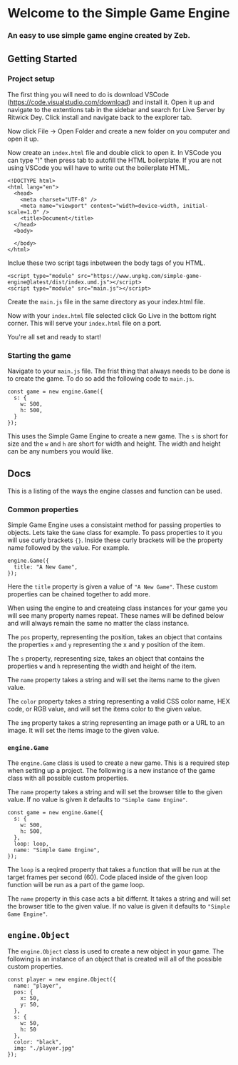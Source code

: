 # Welcome to the Simple Game Engine
### An easy to use simple game engine created by Zeb.

## Getting Started

### Project setup

The first thing you will need to do is download VSCode (https://code.visualstudio.com/download) and install it. Open it up and navigate to the extentions tab in the sidebar and search for Live Server by Ritwick Dey. Click install and navigate back to the explorer tab. 

Now click File -> Open Folder and create a new folder on you computer and open it up. 

Now create an ```index.html``` file and double click to open it. In VSCode you can type "!" then press tab to autofill the HTML boilerplate. If you are not using VSCode you will have to write out the boilerplate HTML.

```
<!DOCTYPE html>
<html lang="en">
  <head>
    <meta charset="UTF-8" />
    <meta name="viewport" content="width=device-width, initial-scale=1.0" />
    <title>Document</title>
  </head>
  <body>

  </body>
</html>

```

Inclue these two script tags inbetween the body tags of you HTML.

```
<script type="module" src="https://www.unpkg.com/simple-game-engine@latest/dist/index.umd.js"></script>
<script type="module" src="main.js"></script>
```

Create the ```main.js``` file in the same directory as your index.html file.

Now with your ```index.html``` file selected click Go Live in the bottom right corner. This will serve your ```index.html``` file on a port.

You're all set and ready to start!

### Starting the game

Navigate to your ```main.js``` file. The frist thing that always needs to be done is to create the game. To do so add the following code to ```main.js```.

```
const game = new engine.Game({
  s: {
    w: 500,
    h: 500,
  }
});
```

This uses the Simple Game Engine to create a new game. The ```s``` is short for size and the ```w``` and ```h``` are short for width and height. The width and height can be any numbers you would like.

## Docs

This is a listing of the ways the engine classes and function can be used.

### Common properties

Simple Game Engine uses a consistaint method for passing properties to objects. Lets take the ```Game``` class for example. To pass properties to it you will use curly brackets ```{}```. Inside these curly brackets will be the property name followed by the value. For example.

```
engine.Game({
  title: "A New Game",
});
```

Here the ```title``` property is given a value of ```"A New Game"```. These custom properties can be chained together to add more.

When using the engine to and createing class instances for your game you will see many property names repeat. These names will be defined below and will always remain the same no matter the class instance.

The ```pos``` property, representing the position, takes an object that contains the properties ```x``` and ```y``` representing the x and y position of the item.

The ```s``` property, representing size, takes an object that contains the properties ```w``` and ```h``` representing the width and height of the item.

The ```name``` property takes a string and will set the items name to the given value.

The ```color``` property takes a string representing a valid CSS color name, HEX code, or RGB value, and will set the items color to the given value.

The ```img``` property takes a string representing an image path or a URL to an image. It will set the items image to the given value.

### ```engine.Game```

The ```engine.Game``` class is used to create a new game. This is a required step when setting up a project. The following is a new instance of the game class with all possible custom properties.

The ```name``` property takes a string and will set the browser title to the given value. If no value is given it defaults to ```"Simple Game Engine"```.

```
const game = new engine.Game({
  s: {
    w: 500,
    h: 500,
  },
  loop: loop,
  name: "Simple Game Engine",
});
```

The ```loop``` is a reqired property that takes a function that will be run at the target frames per second (60). Code placed inside of the given loop function will be run as a part of the game loop. 

The ```name``` property in this case acts a bit differnt. It takes a string and will set the browser title to the given value. If no value is given it defaults to ```"Simple Game Engine"```.

## ```engine.Object```

The ```engine.Object``` class is used to create a new object in your game. The following is an instance of an object that is created will all of the possible custom properties.

```
const player = new engine.Object({
  name: "player",
  pos: {
    x: 50,
    y: 50,
  },
  s: {
    w: 50,
    h: 50
  },
  color: "black",
  img: "./player.jpg"
});
```